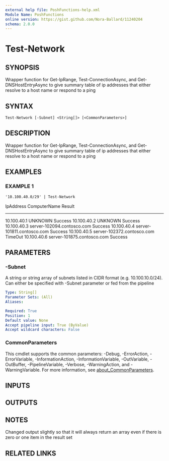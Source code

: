 ```yaml
---
external help file: PoshFunctions-help.xml
Module Name: PoshFunctions
online version: https://gist.github.com/Nora-Ballard/11240204
schema: 2.0.0
---
```


# Test-Network

## SYNOPSIS
Wrapper function for Get-IpRange, Test-ConnectionAsync, and Get-DNSHostEntryAsync to give summary table of ip addresses that either resolve to a host name or respond to a ping

## SYNTAX

```
Test-Network [-Subnet] <String[]> [<CommonParameters>]
```

## DESCRIPTION
Wrapper function for Get-IpRange, Test-ConnectionAsync, and Get-DNSHostEntryAsync to give summary table of ip addresses that either resolve to a host name or respond to a ping

## EXAMPLES

### EXAMPLE 1
```
'10.100.40.0/29' | Test-Network
```

IpAddress   ComputerName                Result
---------   ------------                ------
10.100.40.1 UNKNOWN                    Success
10.100.40.2 UNKNOWN                    Success
10.100.40.3 server-102094.contosco.com Success
10.100.40.4 server-101811.contosco.com Success
10.100.40.5 server-102372.contosco.com TimeOut
10.100.40.6 server-101875.contosco.com Success

## PARAMETERS

### -Subnet
A string or string array of subnets listed in CIDR format (e.g.
10.100.10.0/24).
Can either be specified with -Subnet parameter or fed from the pipeline

```yaml
Type: String[]
Parameter Sets: (All)
Aliases:

Required: True
Position: 1
Default value: None
Accept pipeline input: True (ByValue)
Accept wildcard characters: False
```

### CommonParameters
This cmdlet supports the common parameters: -Debug, -ErrorAction, -ErrorVariable, -InformationAction, -InformationVariable, -OutVariable, -OutBuffer, -PipelineVariable, -Verbose, -WarningAction, and -WarningVariable. For more information, see [about_CommonParameters](http://go.microsoft.com/fwlink/?LinkID=113216).

## INPUTS

## OUTPUTS

## NOTES
Changed output slightly so that it will always return an array even if there is zero or one item in the result set

## RELATED LINKS

